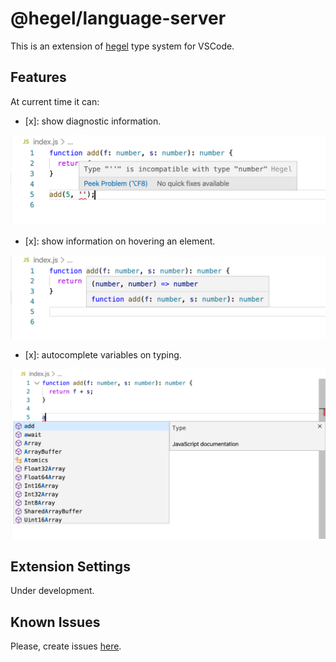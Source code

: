 # @hegel/language-server

This is an extension of [hegel](https://github.com/JSMonk/hegel) type system for VSCode.

## Features

At current time it can:

- [x]: show diagnostic information.

![Diagonstics](https://raw.githubusercontent.com/JSMonk/hegel/master/packages/language-server/src/images/diagnostics.png)

- [x]: show information on hovering an element.

![Hover](https://raw.githubusercontent.com/JSMonk/hegel/master/packages/language-server/src/images/hover.png)

- [x]: autocomplete variables on typing.

![Autocompletion](https://raw.githubusercontent.com/JSMonk/hegel/master/packages/language-server/src/images/autocompletion.png)

## Extension Settings

Under development.

## Known Issues

Please, create issues [here](https://github.com/JSMonk/hegel/issues).
